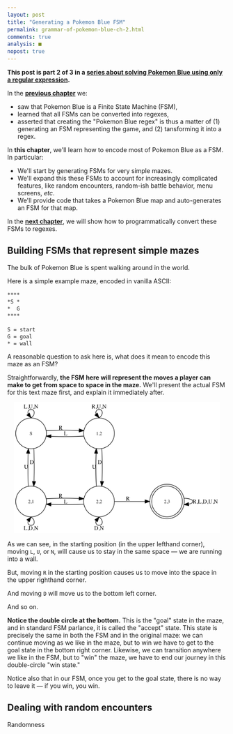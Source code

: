 ```yaml
---
layout: post
title: "Generating a Pokemon Blue FSM"
permalink: grammar-of-pokemon-blue-ch-2.html
comments: true
analysis: ■
nopost: true
---
```



**This post is part 2 of 3 in a [series about solving Pokemon Blue using only a regular expression](grammar-of-pokemon-blue.html).**

In the **[previous chapter](grammar-of-pokemon-blue-ch-1.html)** we:

* saw that Pokemon Blue is a Finite State Machine (FSM),
* learned that all FSMs can be converted into regexes,
* asserted that creating the "Pokemon Blue regex" is thus a matter of (1) generating an FSM representing the game, and (2) tansforming it into a regex.

In **this chapter**, we'll learn how to encode most of Pokemon Blue as a FSM. In particular:

* We'll start by generating FSMs for very simple mazes.
* We'll expand this these FSMs to account for increasingly complicated features, like random encounters, random-ish battle behavior, menu screens, *etc*.
* We'll provide code that takes a Pokemon Blue map and auto-generates an FSM for that map.

In the **[next chapter](grammar-of-pokemon-blue-ch-3.html)**, we will show how to programmatically convert these FSMs to regexes.


## Building FSMs that represent simple mazes

The bulk of Pokemon Blue is spent walking around in the world.

Here is a simple example maze, encoded in vanilla ASCII:

```
****
*S *
*  G
****

S = start
G = goal
* = wall
```

A reasonable question to ask here is, what does it mean to encode this maze as an FSM?

Straightforwardly, **the FSM here will represent the moves a player can make to get from space to space in the maze.** We'll present the actual FSM for this text maze first, and explain it immediately after.

<center><img src="images/pkmn/simple-pkmn-fsm.png" height="300"></center>

As we can see, in the starting position (in the upper lefthand corner), moving `L`, `U`, or `N`, will cause us to stay in the same space &mdash; we are running into a wall.

But, moving `R` in the starting position causes us to move into the space in the upper righthand corner.

And moving `D` will move us to the bottom left corner.

And so on.

**Notice the double circle at the bottom.** This is the "goal" state in the maze, and in standard FSM parlance, it is called the "accept" state. This state is precisely the same in both the FSM and in the original maze: we can continue moving as we like in the maze, but to win we have to get to the goal state in the bottom right corner. Likewise, we can transition anywhere we like in the FSM, but to "win" the maze, we have to end our journey in this double-circle "win state."

Notice also that in our FSM, once you get to the goal state, there is no way to leave it &mdash; if you win, you win.


## Dealing with random encounters

Randomness 
